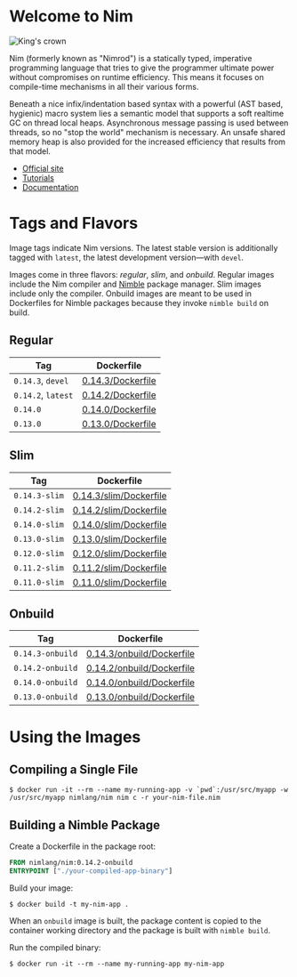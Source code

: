 # Welcome to Nim

![King's crown](https://raw.githubusercontent.com/nim-lang/assets/master/Art/logo-withBackground.png)

Nim (formerly known as "Nimrod") is a statically typed, imperative programming language that tries to give the programmer ultimate power without compromises on runtime efficiency. This means it focuses on compile-time mechanisms in all their various forms.

Beneath a nice infix/indentation based syntax with a powerful (AST based, hygienic) macro system lies a semantic model that supports a soft realtime GC on thread local heaps. Asynchronous message passing is used between threads, so no "stop the world" mechanism is necessary. An unsafe shared memory heap is also provided for the increased efficiency that results from that model.

- [Official site](http://nim-lang.org)
- [Tutorials](http://nim-lang.org/learn.html)
- [Documentation](http://nim-lang.org/documentation.html)

# Tags and Flavors

Image tags indicate Nim versions. The latest stable version is additionally tagged with `latest`, the latest development version—with `devel`.

Images come in three flavors: *regular*, *slim*, and *onbuild*. Regular images include the Nim compiler and [Nimble](https://github.com/nim-lang/nimble) package manager. Slim images include only the compiler. Onbuild images are meant to be used in Dockerfiles for Nimble packages because they invoke `nimble build` on build.

## Regular

| Tag                | Dockerfile                                                                            |
| ------------------ | ------------------------------------------------------------------------------------- |
| `0.14.3`, `devel`  | [0.14.3/Dockerfile](https://github.com/moigagoo/nimage/blob/master/0.14.3/Dockerfile) |
| `0.14.2`, `latest` | [0.14.2/Dockerfile](https://github.com/moigagoo/nimage/blob/master/0.14.2/Dockerfile) |
| `0.14.0`           | [0.14.0/Dockerfile](https://github.com/moigagoo/nimage/blob/master/0.14.0/Dockerfile) |
| `0.13.0`           | [0.13.0/Dockerfile](https://github.com/moigagoo/nimage/blob/master/0.13.0/Dockerfile) |

## Slim

| Tag                    | Dockerfile                                                                                      |
| ---------------------- | ----------------------------------------------------------------------------------------------- |
| `0.14.3-slim`          | [0.14.3/slim/Dockerfile](https://github.com/moigagoo/nimage/blob/master/0.14.3/slim/Dockerfile) |
| `0.14.2-slim`          | [0.14.2/slim/Dockerfile](https://github.com/moigagoo/nimage/blob/master/0.14.2/slim/Dockerfile) |
| `0.14.0-slim`          | [0.14.0/slim/Dockerfile](https://github.com/moigagoo/nimage/blob/master/0.14.0/slim/Dockerfile) |
| `0.13.0-slim`          | [0.13.0/slim/Dockerfile](https://github.com/moigagoo/nimage/blob/master/0.13.0/slim/Dockerfile) |
| `0.12.0-slim`          | [0.12.0/slim/Dockerfile](https://github.com/moigagoo/nimage/blob/master/0.12.0/slim/Dockerfile) |
| `0.11.2-slim`          | [0.11.2/slim/Dockerfile](https://github.com/moigagoo/nimage/blob/master/0.11.2/slim/Dockerfile) |
| `0.11.0-slim`          | [0.11.0/slim/Dockerfile](https://github.com/moigagoo/nimage/blob/master/0.11.0/slim/Dockerfile) |

## Onbuild

| Tag                    | Dockerfile                                                                                            |
| ---------------------- | ----------------------------------------------------------------------------------------------------- |
| `0.14.3-onbuild`       | [0.14.3/onbuild/Dockerfile](https://github.com/moigagoo/nimage/blob/master/0.14.3/onbuild/Dockerfile) |
| `0.14.2-onbuild`       | [0.14.2/onbuild/Dockerfile](https://github.com/moigagoo/nimage/blob/master/0.14.2/onbuild/Dockerfile) |
| `0.14.0-onbuild`       | [0.14.0/onbuild/Dockerfile](https://github.com/moigagoo/nimage/blob/master/0.14.0/onbuild/Dockerfile) |
| `0.13.0-onbuild`       | [0.13.0/onbuild/Dockerfile](https://github.com/moigagoo/nimage/blob/master/0.13.0/onbuild/Dockerfile) |


# Using the Images

## Compiling a Single File

```shell
$ docker run -it --rm --name my-running-app -v `pwd`:/usr/src/myapp -w /usr/src/myapp nimlang/nim nim c -r your-nim-file.nim
```

## Building a Nimble Package

Create a Dockerfile in the package root:

```dockerfile
FROM nimlang/nim:0.14.2-onbuild
ENTRYPOINT ["./your-compiled-app-binary"]
```

Build your image:

```shell
$ docker build -t my-nim-app .
```

When an `onbuild` image is built, the package content is copied to the container working directory and the package is built with `nimble build`.

Run the compiled binary:

```shell
$ docker run -it --rm --name my-running-app my-nim-app
```